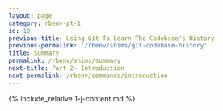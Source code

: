 ```yaml
---
layout: page
category: rbenv-pt-1
id: 10
previous-title: Using Git To Learn The Codebase's History
previous-permalink: '/rbenv/shims/git-codebase-history'
title: Summary
permalink: /rbenv/shims/summary
next-title: Part 2- Introduction
next-permalink: /rbenv/commands/introduction
---
```


{% include_relative 1-j-content.md %}
